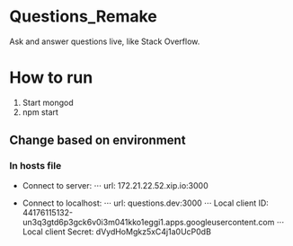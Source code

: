 # Questions_Remake
Ask and answer questions live, like Stack Overflow.

# How to run
1. Start mongod
2. npm start

## Change based on environment 

### In hosts file
- Connect to server: 
⋅⋅⋅ url: 172.21.22.52.xip.io:3000

- Connect to localhost:
⋅⋅⋅ url: questions.dev:3000
⋅⋅⋅ Local client ID: 44176115132-un3q3gtd6p3gck6v0i3m041kko1eggi1.apps.googleusercontent.com
⋅⋅⋅ Local client Secret: dVydHoMgkz5xC4j1a0UcP0dB
